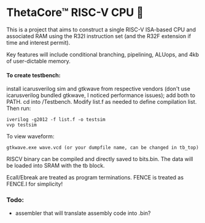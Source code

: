 # ThetaCore™ RISC-V CPU 🤖

This is a project that aims to construct a single RISC-V ISA-based CPU and associated RAM using the R32I instruction set (and the R32F extension if time and interest permit).

Key features will include conditional branching, pipelining, ALUops, and 4kb of user-dictable memory.

#### To create testbench:

install icarusverilog sim and gtkwave from respective vendors (don't use icarusverilog bundled gtkwave, I noticed performance issues); add both to PATH. cd into /Testbench. Modify list.f as needed to define compilation list. Then run:

```
iverilog -g2012 -f list.f -o testsim
vvp testsim
```

To view waveform:
```
gtkwave.exe wave.vcd (or your dumpfile name, can be changed in tb_top)
```

RISCV binary can be compiled and directly saved to bits.bin. The data will be loaded into SRAM with the tb block.

Ecall/Ebreak are treated as program terminations. FENCE is treated as FENCE.I for simplicity!

### Todo:
- assembler that will translate assembly code into .bin?